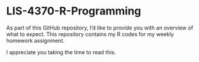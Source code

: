 # LIS-4370-R-Programming

As part of this GitHub repository, I’d like to provide you with an overview of what to expect. This repository contains my R codes for my weekly homework assignment.

I appreciate you taking the time to read this.
